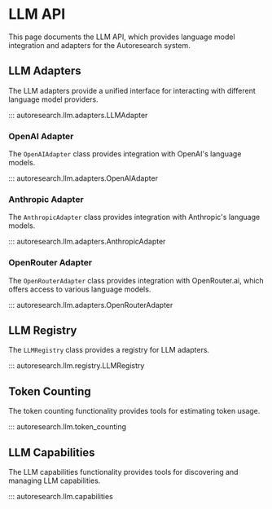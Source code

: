 # LLM API

This page documents the LLM API, which provides language model integration and adapters for the Autoresearch system.

## LLM Adapters

The LLM adapters provide a unified interface for interacting with different language model providers.

::: autoresearch.llm.adapters.LLMAdapter

### OpenAI Adapter

The `OpenAIAdapter` class provides integration with OpenAI's language models.

::: autoresearch.llm.adapters.OpenAIAdapter

### Anthropic Adapter

The `AnthropicAdapter` class provides integration with Anthropic's language models.

::: autoresearch.llm.adapters.AnthropicAdapter

### OpenRouter Adapter

The `OpenRouterAdapter` class provides integration with OpenRouter.ai, which offers access to various language models.

::: autoresearch.llm.adapters.OpenRouterAdapter

## LLM Registry

The `LLMRegistry` class provides a registry for LLM adapters.

::: autoresearch.llm.registry.LLMRegistry

## Token Counting

The token counting functionality provides tools for estimating token usage.

::: autoresearch.llm.token_counting

## LLM Capabilities

The LLM capabilities functionality provides tools for discovering and managing LLM capabilities.

::: autoresearch.llm.capabilities